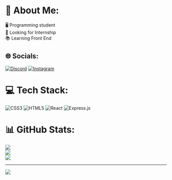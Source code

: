 # 💫 About Me:
🖥️ Programming student<br>💼 Looking for Internship<br>📚 Learning Front End


## 🌐 Socials:
[![Discord](https://img.shields.io/badge/Discord-%237289DA.svg?logo=discord&logoColor=white)](https://discord.gg/Polese_e) [![Instagram](https://img.shields.io/badge/Instagram-%23E4405F.svg?logo=Instagram&logoColor=white)](https://instagram.com/polese_e) 

# 💻 Tech Stack:
![CSS3](https://img.shields.io/badge/css3-%231572B6.svg?style=for-the-badge&logo=css3&logoColor=white) ![HTML5](https://img.shields.io/badge/html5-%23E34F26.svg?style=for-the-badge&logo=html5&logoColor=white) ![React](https://img.shields.io/badge/react-%2320232a.svg?style=for-the-badge&logo=react&logoColor=%2361DAFB) ![Express.js](https://img.shields.io/badge/express.js-%23404d59.svg?style=for-the-badge&logo=express&logoColor=%2361DAFB)
# 📊 GitHub Stats:
![](https://github-readme-stats.vercel.app/api?username=Polese-e&theme=nightowl&hide_border=false&include_all_commits=false&count_private=false)<br/>
![](https://github-readme-streak-stats.herokuapp.com/?user=Polese-e&theme=nightowl&hide_border=false)<br/>
![](https://github-readme-stats.vercel.app/api/top-langs/?username=Polese-e&theme=nightowl&hide_border=false&include_all_commits=false&count_private=false&layout=compact)

---
[![](https://visitcount.itsvg.in/api?id=Polese-e&icon=0&color=11)](https://visitcount.itsvg.in)

<!-- Proudly created with GPRM ( https://gprm.itsvg.in ) -->